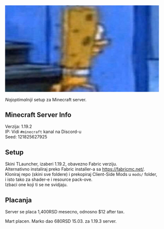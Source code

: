 ![sundj](sundj.jpg)

*Najoptimalniji* setup za Minecraft server.

## Minecraft Server Info

Verzija: 1.19.2\
IP: Vidi `#minecraft` kanal na Discord-u\
Seed: 121825627925

## Setup

Skini TLauncher, izaberi 1.19.2, obavezno Fabric verziju.\
Alternativno instaliraj preko Fabric installer-a sa https://fabricmc.net/. \
Kloniraj repo (skini sve foldere) i prekopiraj Client-Side Mods u `mods/` folder, i isto tako za shader-e i resource pack-ove.\
Izbaci one koji ti se ne svidjaju.

## Placanja

Server se placa 1,400RSD mesecno, odnosno $12 after tax.

Mart placen. 
Marko dao 680RSD 15.03. za 1.19.3 server. 
